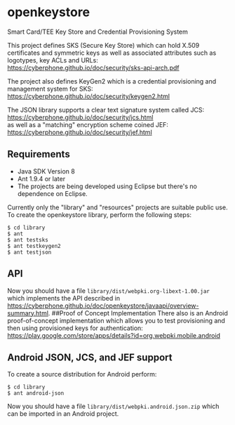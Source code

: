 # openkeystore
Smart Card/TEE Key Store and Credential Provisioning System

This project defines SKS (Secure Key Store) which can hold X.509 certificates
and symmetric keys as well as associated attributes such as logotypes, key ACLs and URLs:<br>
https://cyberphone.github.io/doc/security/sks-api-arch.pdf

The project also defines KeyGen2 which is a credential provisioning and management system
for SKS:<br>
https://cyberphone.github.io/doc/security/keygen2.html

The JSON library supports a clear text signature system called JCS:<br>
https://cyberphone.github.io/doc/security/jcs.html<br>
as well as a "matching" encryption scheme coined JEF:<br>
https://cyberphone.github.io/doc/security/jef.html

## Requirements
* Java SDK Version 8
* Ant 1.9.4 or later
* The projects are being developed using Eclipse but there's no dependence on Eclipse.

Currently only the "library" and "resources" projects are suitable public use.
To create the openkeystore library, perform the following steps:
```
$ cd library
$ ant
$ ant testsks
$ ant testkeygen2
$ ant testjson
```
## API
Now you should have a file <code>library/dist/webpki.org-libext-1.00.jar</code> which
implements the API described in https://cyberphone.github.io/doc/openkeystore/javaapi/overview-summary.html.
##Proof of Concept Implementation
There also is an Android proof-of-concept implementation which allows you to test provisioning
and then using provisioned keys for authentication:<br>
https://play.google.com/store/apps/details?id=org.webpki.mobile.android

## Android JSON, JCS, and JEF support
To create a source distribution for Android perform:
```
$ cd library
$ ant android-json
```
Now you should have a file <code>library/dist/webpki.android.json.zip</code> which can be imported in an Android project.

